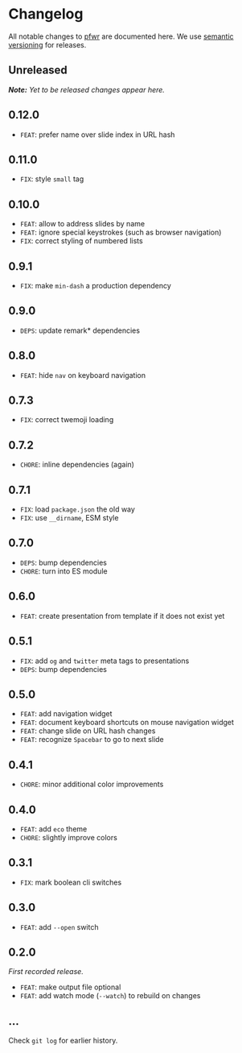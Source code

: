 # Changelog

All notable changes to [pfwr](https://github.com/nikku/pfwr) are documented here. We use [semantic versioning](http://semver.org/) for releases.

## Unreleased

___Note:__ Yet to be released changes appear here._

## 0.12.0

* `FEAT`: prefer name over slide index in URL hash

## 0.11.0

* `FIX`: style `small` tag

## 0.10.0

* `FEAT`: allow to address slides by name
* `FEAT`: ignore special keystrokes (such as browser navigation)
* `FIX`: correct styling of numbered lists

## 0.9.1

* `FIX`: make `min-dash` a production dependency

## 0.9.0

* `DEPS`: update remark* dependencies

## 0.8.0

* `FEAT`: hide `nav` on keyboard navigation

## 0.7.3

* `FIX`: correct twemoji loading

## 0.7.2

* `CHORE`: inline dependencies (again)

## 0.7.1

* `FIX`: load `package.json` the old way
* `FIX`: use `__dirname`, ESM style

## 0.7.0

* `DEPS`: bump dependencies
* `CHORE`: turn into ES module

## 0.6.0

* `FEAT`: create presentation from template if it does not exist yet

## 0.5.1

* `FIX`: add `og` and `twitter` meta tags to presentations
* `DEPS`: bump dependencies

## 0.5.0

* `FEAT`: add navigation widget
* `FEAT`: document keyboard shortcuts on mouse navigation widget
* `FEAT`: change slide on URL hash changes
* `FEAT`: recognize `Spacebar` to go to next slide

## 0.4.1

* `CHORE`: minor additional color improvements

## 0.4.0

* `FEAT`: add `eco` theme
* `CHORE`: slightly improve colors

## 0.3.1

* `FIX`: mark boolean cli switches

## 0.3.0

* `FEAT`: add `--open` switch

## 0.2.0

_First recorded release._

* `FEAT`: make output file optional
* `FEAT`: add watch mode (`--watch`) to rebuild on changes

## ...

Check `git log` for earlier history.

